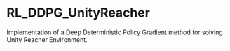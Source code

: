 # RL_DDPG_UnityReacher
Implementation of a Deep Deterministic Policy Gradient method for solving Unity Reacher Environment.
